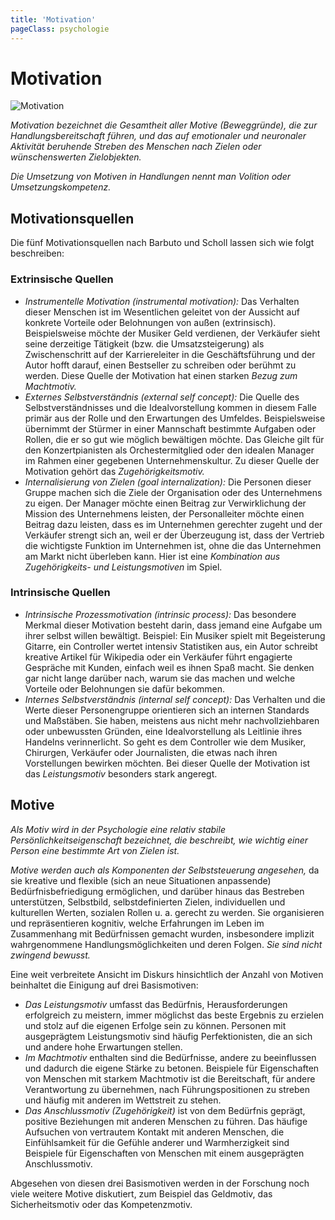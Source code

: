 ```yaml
---
title: 'Motivation'
pageClass: psychologie
---
```


<infoBox>

# Motivation

![Motivation](/img/media/motivation.jpg "Motivation")

*Motivation bezeichnet die Gesamtheit aller Motive (Beweggründe), die zur Handlungsbereitschaft führen, und das auf emotionaler und neuronaler Aktivität beruhende Streben des Menschen nach Zielen oder wünschenswerten Zielobjekten.*

*Die Umsetzung von Motiven in Handlungen nennt man Volition oder Umsetzungskompetenz.*

</infoBox>

<newSection title="Motivationsquellen">

## Motivationsquellen

<YouTube start="48" end="451" videoid="aCy-m16FQXo" desc="Intrinsische und extrinsische Motivation"/>

Die fünf Motivationsquellen nach Barbuto und Scholl lassen sich wie folgt beschreiben:

### Extrinsische Quellen

- *Instrumentelle Motivation (instrumental motivation):* Das Verhalten dieser Menschen ist im Wesentlichen geleitet von der Aussicht auf konkrete Vorteile oder Belohnungen von außen (extrinsisch). Beispielsweise möchte der Musiker Geld verdienen, der Verkäufer sieht seine derzeitige Tätigkeit (bzw. die Umsatzsteigerung) als Zwischenschritt auf der Karriereleiter in die Geschäftsführung und der Autor hofft darauf, einen Bestseller zu schreiben oder berühmt zu werden. Diese Quelle der Motivation hat einen starken *Bezug zum Machtmotiv.*
- *Externes Selbstverständnis (external self concept):* Die Quelle des Selbstverständnisses und die Idealvorstellung kommen in diesem Falle primär aus der Rolle und den Erwartungen des Umfeldes. Beispielsweise übernimmt der Stürmer in einer Mannschaft bestimmte Aufgaben oder Rollen, die er so gut wie möglich bewältigen möchte. Das Gleiche gilt für den Konzertpianisten als Orchestermitglied oder den idealen Manager im Rahmen einer gegebenen Unternehmenskultur. Zu dieser Quelle der Motivation gehört das *Zugehörigkeitsmotiv.*
- *Internalisierung von Zielen (goal internalization):* Die Personen dieser Gruppe machen sich die Ziele der Organisation oder des Unternehmens zu eigen. Der Manager möchte einen Beitrag zur Verwirklichung der Mission des Unternehmens leisten, der Personalleiter möchte einen Beitrag dazu leisten, dass es im Unternehmen gerechter zugeht und der Verkäufer strengt sich an, weil er der Überzeugung ist, dass der Vertrieb die wichtigste Funktion im Unternehmen ist, ohne die das Unternehmen am Markt nicht überleben kann. Hier ist eine *Kombination aus Zugehörigkeits- und Leistungsmotiven* im Spiel.

### Intrinsische Quellen

- *Intrinsische Prozessmotivation (intrinsic process):* Das besondere Merkmal dieser Motivation besteht darin, dass jemand eine Aufgabe um ihrer selbst willen bewältigt. Beispiel: Ein Musiker spielt mit Begeisterung Gitarre, ein Controller wertet intensiv Statistiken aus, ein Autor schreibt kreative Artikel für Wikipedia oder ein Verkäufer führt engagierte Gespräche mit Kunden, einfach weil es ihnen Spaß macht. Sie denken gar nicht lange darüber nach, warum sie das machen und welche Vorteile oder Belohnungen sie dafür bekommen.
- *Internes Selbstverständnis (internal self concept):* Das Verhalten und die Werte dieser Personengruppe orientieren sich an internen Standards und Maßstäben. Sie haben, meistens aus nicht mehr nachvollziehbaren oder unbewussten Gründen, eine Idealvorstellung als Leitlinie ihres Handelns verinnerlicht. So geht es dem Controller wie dem Musiker, Chirurgen, Verkäufer oder Journalisten, die etwas nach ihren Vorstellungen bewirken möchten. Bei dieser Quelle der Motivation ist das *Leistungsmotiv* besonders stark angeregt.

</newSection>

<newSection title="Motive">

## Motive

*Als Motiv wird in der Psychologie eine relativ stabile Persönlichkeitseigenschaft bezeichnet, die beschreibt, wie wichtig einer Person eine bestimmte Art von Zielen ist.*

*Motive werden auch als Komponenten der Selbststeuerung angesehen,* da sie kreative und flexible (sich an neue Situationen anpassende) Bedürfnisbefriedigung ermöglichen, und darüber hinaus das Bestreben unterstützen, Selbstbild, selbstdefinierten Zielen, individuellen und kulturellen Werten, sozialen Rollen u. a. gerecht zu werden. Sie organisieren und repräsentieren kognitiv, welche Erfahrungen im Leben im Zusammenhang mit Bedürfnissen gemacht wurden, insbesondere implizit wahrgenommene Handlungsmöglichkeiten und deren Folgen. *Sie sind nicht zwingend bewusst.*

Eine weit verbreitete Ansicht im Diskurs hinsichtlich der Anzahl von Motiven beinhaltet die Einigung auf drei Basismotiven:

- *Das Leistungsmotiv* umfasst das Bedürfnis, Herausforderungen erfolgreich zu meistern, immer möglichst das beste Ergebnis zu erzielen und stolz auf die eigenen Erfolge sein zu können. Personen mit ausgeprägtem Leistungsmotiv sind häufig Perfektionisten, die an sich und andere hohe Erwartungen stellen.
- *Im Machtmotiv* enthalten sind die Bedürfnisse, andere zu beeinflussen und dadurch die eigene Stärke zu betonen. Beispiele für Eigenschaften von Menschen mit starkem Machtmotiv ist die Bereitschaft, für andere Verantwortung zu übernehmen, nach Führungspositionen zu streben und häufig mit anderen im Wettstreit zu stehen.
- *Das Anschlussmotiv (Zugehörigkeit)* ist von dem Bedürfnis geprägt, positive Beziehungen mit anderen Menschen zu führen. Das häufige Aufsuchen von vertrautem Kontakt mit anderen Menschen, die Einfühlsamkeit für die Gefühle anderer und Warmherzigkeit sind Beispiele für Eigenschaften von Menschen mit einem ausgeprägten Anschlussmotiv.

Abgesehen von diesen drei Basismotiven werden in der Forschung noch viele weitere Motive diskutiert, zum Beispiel das Geldmotiv, das Sicherheitsmotiv oder das Kompetenzmotiv. 

</newSection>

